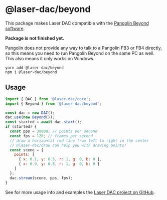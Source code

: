 # @laser-dac/beyond

This package makes Laser DAC compatible with the [Pangolin Beyond software](https://pangolin.com/pages/beyond).

**Package is not finished yet.**

Pangolin does not provide any way to talk to a Pangolin FB3 or FB4 directly, so this means you need to run Pangolin Beyond on the same PC as well. This also means it only works on Windows.

```
yarn add @laser-dac/beyond
npm i @laser-dac/beyond
```

## Usage

```js
import { DAC } from '@laser-dac/core';
import { Beyond } from '@laser-dac/beyond';

const dac = new DAC();
dac.use(new Beyond());
const started = await dac.start();
if (started) {
  const pps = 30000; // points per second
  const fps = 120; // frames per second
  // draw a horizontal red line from left to right in the center
  // @laser-dac/draw can help you with drawing points!
  const scene = {
    points: [
      { x: 0.1, y: 0.5, r: 1, g: 0, b: 0 },
      { x: 0.9, y: 0.5, r: 1, g: 0, b: 0 }
    ]
  };
  dac.stream(scene, pps, fps);
}
```

See for more usage info and examples the [Laser DAC project on GitHub](https://github.com/Volst/laser-dac).
